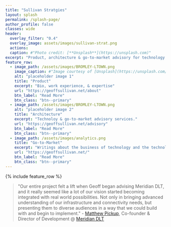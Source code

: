 ```yaml
---
title: "Sullivan Stratgies"
layout: splash
permalink: /splash-page/
author_profile: false
classes: wide
header:
  overlay_filter: "0.4"
  overlay_image: assets/images/sullivan-strat.png
  actions:
  caption: #"Photo credit: [**Unsplash**](https://unsplash.com)"
excerpt: "Product, architecture & go-to-market advisory for technology businesses"
feature_row:
  - image_path: /assets/images/BROMLEY-LTOWN.png
    image_caption: #"Image courtesy of [Unsplash](https://unsplash.com/)"
    alt: "placeholder image 1"
    title: "Product"
    excerpt: "Bio, work experience, & expertise"
    url: "https://geoffsullivan.net/about"
    btn_label: "Read More"
    btn_class: "btn--primary"
  - image_path: /assets/images/BROMLEY-LTOWN.png
    alt: "placeholder image 2"
    title: "Architecture"
    excerpt: "Technoloy & go-to-market advisory services."
    url: "https://geoffsullivan.net/advisory"
    btn_label: "Read More"
    btn_class: "btn--primary"
  - image_path: /assets/images/analytics.png
    title: "Go-to-Market"
    excerpt: "Writings about the business of technology and the technology of business"
    url: "https://geoffsullivan.net/"
    btn_label: "Read More"
    btn_class: "btn--primary"
---
```

{% include feature_row %}

> "Our entire project felt a lift when Geoff began advising Meridian DLT, and it
really seemed like a lot of our vision started becoming integrated with real
world possibilities. Not only in bringing advanced understanding of our
infrastructure and connectivity needs, but presenting them to diverse audiences
in a way that we could build with and begin to implement." - [Matthew Pickup](https://www.linkedin.com/in/matthew-pickup-64883535/3), Co-founder & Director of Development @ [Meridian DLT](https://meridiandlt.com/)
